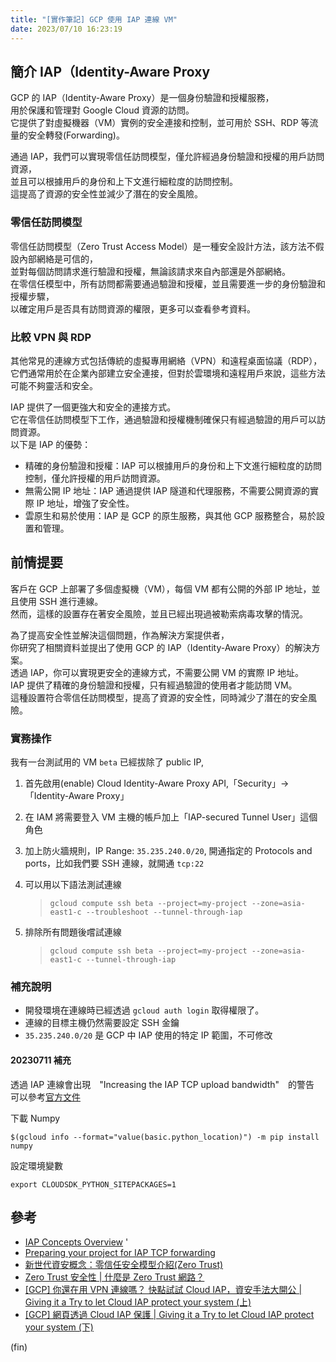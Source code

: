 ```yaml
---
title: "[實作筆記] GCP 使用 IAP 連線 VM"
date: 2023/07/10 16:23:19
---
```


## 簡介 IAP（Identity-Aware Proxy

GCP 的 IAP（Identity-Aware Proxy）是一個身份驗證和授權服務，  
用於保護和管理對 Google Cloud 資源的訪問。  
它提供了對虛擬機器（VM）實例的安全連接和控制，並可用於 SSH、RDP 等流量的安全轉發(Forwarding)。

通過 IAP，我們可以實現零信任訪問模型，僅允許經過身份驗證和授權的用戶訪問資源，  
並且可以根據用戶的身份和上下文進行細粒度的訪問控制。  
這提高了資源的安全性並減少了潛在的安全風險。

### 零信任訪問模型

零信任訪問模型（Zero Trust Access Model）是一種安全設計方法，該方法不假設內部網絡是可信的，  
並對每個訪問請求進行驗證和授權，無論該請求來自內部還是外部網絡。  
在零信任模型中，所有訪問都需要通過驗證和授權，並且需要進一步的身份驗證和授權步驟，  
以確定用戶是否具有訪問資源的權限，更多可以查看參考資料。

### 比較 VPN 與 RDP

其他常見的連線方式包括傳統的虛擬專用網絡（VPN）和遠程桌面協議（RDP），  
它們通常用於在企業內部建立安全連接，但對於雲環境和遠程用戶來說，這些方法可能不夠靈活和安全。

IAP 提供了一個更強大和安全的連接方式。  
它在零信任訪問模型下工作，通過驗證和授權機制確保只有經過驗證的用戶可以訪問資源。  
以下是 IAP 的優勢：

- 精確的身份驗證和授權：IAP 可以根據用戶的身份和上下文進行細粒度的訪問控制，僅允許授權的用戶訪問資源。
- 無需公開 IP 地址：IAP 通過提供 IAP 隧道和代理服務，不需要公開資源的實際 IP 地址，增強了安全性。
- 雲原生和易於使用：IAP 是 GCP 的原生服務，與其他 GCP 服務整合，易於設置和管理。

## 前情提要

客戶在 GCP 上部署了多個虛擬機（VM），每個 VM 都有公開的外部 IP 地址，並且使用 SSH 進行連線。  
然而，這樣的設置存在著安全風險，並且已經出現過被勒索病毒攻擊的情況。

為了提高安全性並解決這個問題，作為解決方案提供者，  
你研究了相關資料並提出了使用 GCP 的 IAP（Identity-Aware Proxy）的解決方案。  
透過 IAP，你可以實現更安全的連線方式，不需要公開 VM 的實際 IP 地址。  
IAP 提供了精確的身份驗證和授權，只有經過驗證的使用者才能訪問 VM。  
這種設置符合零信任訪問模型，提高了資源的安全性，同時減少了潛在的安全風險。

### 實務操作

我有一台測試用的 VM `beta` 已經拔除了 public IP,

1. 首先啟用(enable) Cloud Identity-Aware Proxy API,「Security」->「Identity-Aware Proxy」
2. 在 IAM 將需要登入 VM 主機的帳戶加上「IAP-secured Tunnel User」這個角色
3. 加上防火牆規則，IP Range: `35.235.240.0/20`, 開通指定的 Protocols and ports，比如我們要 SSH 連線，就開通 `tcp:22`
4. 可以用以下語法測試連線

   > ```shell
   > gcloud compute ssh beta --project=my-project --zone=asia-east1-c --troubleshoot --tunnel-through-iap
   > ```

5. 排除所有問題後嚐試連線

   > ```shell
   > gcloud compute ssh beta --project=my-project --zone=asia-east1-c --tunnel-through-iap
   > ```

### 補充說明

- 開發環境在連線時已經透過 `gcloud auth login` 取得權限了。
- 連線的目標主機仍然需要設定 SSH 金鑰
- `35.235.240.0/20` 是 GCP 中 IAP 使用的特定 IP 範圍，不可修改

#### 20230711 補充

透過 IAP 連線會出現　"Increasing the IAP TCP upload bandwidth"　的警告
可以參考[官方文件](https://cloud.google.com/iap/docs/using-tcp-forwarding#increasing_the_tcp_upload_bandwidth)

下載 Numpy

```shell
$(gcloud info --format="value(basic.python_location)") -m pip install numpy
```

設定環境變數

```shell
export CLOUDSDK_PYTHON_SITEPACKAGES=1
```

## 參考

- [IAP Concepts Overview](https://cloud.google.com/iap/docs/concepts-overview) '
- [Preparing your project for IAP TCP forwarding](https://cloud.google.com/iap/docs/using-tcp-forwarding#preparing_your_project_for_tcp_forwarding)
- [新世代資安概念：零信任安全模型介紹(Zero Trust)](https://www.webcomm.com.tw/blog/zero-trust-security-model/)
- [Zero Trust 安全性 | 什麼是 Zero Trust 網路？](https://www.cloudflare.com/zh-tw/learning/security/glossary/what-is-zero-trust/)
- [[GCP] 你還在用 VPN 連線嗎？ 快點試試 Cloud IAP，資安手法大開公 | Giving it a Try to let Cloud IAP protect your system (上)](https://joehuang-pop.github.io/2020/10/25/GCP-%E4%BD%A0%E9%82%84%E5%9C%A8%E7%94%A8VPN%E9%80%A3%E7%B7%9A%E5%97%8E%EF%BC%9F-%E5%BF%AB%E9%BB%9E%E8%A9%A6%E8%A9%A6Cloud-IAP%EF%BC%8C%E8%B3%87%E5%AE%89%E6%89%8B%E6%B3%95%E5%A4%A7%E9%96%8B%E5%85%AC-Giving-it-a-Try-to-let-Cloud-IAP-protect-your-system-%E4%B8%8A/)
- [[GCP] 網頁透過 Cloud IAP 保護 | Giving it a Try to let Cloud IAP protect your system (下)](https://joehuang-pop.github.io/2020/10/25/GCP-%E7%B6%B2%E9%A0%81%E9%80%8F%E9%81%8ECloud-IAP%E4%BF%9D%E8%AD%B7-Giving-it-a-Try-to-let-Cloud-IAP-protect-your-system-%E4%B8%8B/)

(fin)
